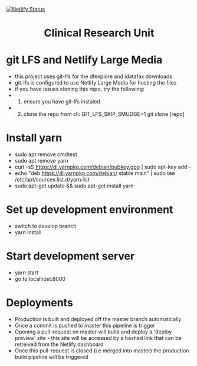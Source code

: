 [![Netlify Status](https://api.netlify.com/api/v1/badges/8417ab0f-92a0-4454-a56f-8566126ef585/deploy-status)](https://app.netlify.com/sites/suspicious-banach-4df0d5/deploys)

<h1 align="center">
  Clinical Research Unit
</h1>

# git LFS and Netlify Large Media

- this project uses git-lfs for the dfexplore and idatafax downloads
- git-lfs is configured to use Netlify Large Media for hosting the files
- if you have issues cloning this repo, try the following:
- 1. ensure you have git-lfs instaled
- 2. clone the repo from cli: GIT_LFS_SKIP_SMUDGE=1 git clone [repo]

# Install yarn

- sudo apt remove cmdtest
- sudo apt remove yarn
- curl -sS https://dl.yarnpkg.com/debian/pubkey.gpg | sudo apt-key add -
- echo "deb https://dl.yarnpkg.com/debian/ stable main" | sudo tee /etc/apt/sources.list.d/yarn.list
- sudo apt-get update && sudo apt-get install yarn

# Set up development environment

- switch to develop branch
- yarn install

# Start development server

- yarn start
- go to localhost:8000

# Deployments

- Production is built and deployed off the master branch automatically
- Once a commit is pushed to master this pipeline is trigger
- Opening a pull-request on master will build and deploy a 'deploy preview' site - this site will be accessed by a hashed link that can be retreived from the Netlify dashboard
- Once this pull-request is closed (i.e merged into master) the production build pipeline will be triggered
